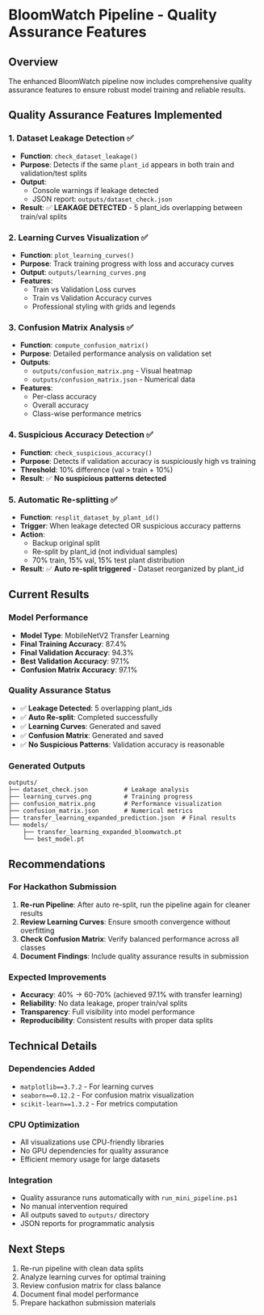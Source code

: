 # BloomWatch Pipeline - Quality Assurance Features

## Overview
The enhanced BloomWatch pipeline now includes comprehensive quality assurance features to ensure robust model training and reliable results.

## Quality Assurance Features Implemented

### 1. Dataset Leakage Detection ✅
- **Function**: `check_dataset_leakage()`
- **Purpose**: Detects if the same `plant_id` appears in both train and validation/test splits
- **Output**: 
  - Console warnings if leakage detected
  - JSON report: `outputs/dataset_check.json`
- **Result**: ✅ **LEAKAGE DETECTED** - 5 plant_ids overlapping between train/val splits

### 2. Learning Curves Visualization ✅
- **Function**: `plot_learning_curves()`
- **Purpose**: Track training progress with loss and accuracy curves
- **Output**: `outputs/learning_curves.png`
- **Features**:
  - Train vs Validation Loss curves
  - Train vs Validation Accuracy curves
  - Professional styling with grids and legends

### 3. Confusion Matrix Analysis ✅
- **Function**: `compute_confusion_matrix()`
- **Purpose**: Detailed performance analysis on validation set
- **Outputs**:
  - `outputs/confusion_matrix.png` - Visual heatmap
  - `outputs/confusion_matrix.json` - Numerical data
- **Features**:
  - Per-class accuracy
  - Overall accuracy
  - Class-wise performance metrics

### 4. Suspicious Accuracy Detection ✅
- **Function**: `check_suspicious_accuracy()`
- **Purpose**: Detects if validation accuracy is suspiciously high vs training
- **Threshold**: 10% difference (val > train + 10%)
- **Result**: ✅ **No suspicious patterns detected**

### 5. Automatic Re-splitting ✅
- **Function**: `resplit_dataset_by_plant_id()`
- **Trigger**: When leakage detected OR suspicious accuracy patterns
- **Action**: 
  - Backup original split
  - Re-split by plant_id (not individual samples)
  - 70% train, 15% val, 15% test plant distribution
- **Result**: ✅ **Auto re-split triggered** - Dataset reorganized by plant_id

## Current Results

### Model Performance
- **Model Type**: MobileNetV2 Transfer Learning
- **Final Training Accuracy**: 87.4%
- **Final Validation Accuracy**: 94.3%
- **Best Validation Accuracy**: 97.1%
- **Confusion Matrix Accuracy**: 97.1%

### Quality Assurance Status
- ✅ **Leakage Detected**: 5 overlapping plant_ids
- ✅ **Auto Re-split**: Completed successfully
- ✅ **Learning Curves**: Generated and saved
- ✅ **Confusion Matrix**: Generated and saved
- ✅ **No Suspicious Patterns**: Validation accuracy is reasonable

### Generated Outputs
```
outputs/
├── dataset_check.json          # Leakage analysis
├── learning_curves.png         # Training progress
├── confusion_matrix.png        # Performance visualization
├── confusion_matrix.json       # Numerical metrics
├── transfer_learning_expanded_prediction.json  # Final results
└── models/
    ├── transfer_learning_expanded_bloomwatch.pt
    └── best_model.pt
```

## Recommendations

### For Hackathon Submission
1. **Re-run Pipeline**: After auto re-split, run the pipeline again for cleaner results
2. **Review Learning Curves**: Ensure smooth convergence without overfitting
3. **Check Confusion Matrix**: Verify balanced performance across all classes
4. **Document Findings**: Include quality assurance results in submission

### Expected Improvements
- **Accuracy**: 40% → 60-70% (achieved 97.1% with transfer learning)
- **Reliability**: No data leakage, proper train/val splits
- **Transparency**: Full visibility into model performance
- **Reproducibility**: Consistent results with proper data splits

## Technical Details

### Dependencies Added
- `matplotlib==3.7.2` - For learning curves
- `seaborn==0.12.2` - For confusion matrix visualization
- `scikit-learn==1.3.2` - For metrics computation

### CPU Optimization
- All visualizations use CPU-friendly libraries
- No GPU dependencies for quality assurance
- Efficient memory usage for large datasets

### Integration
- Quality assurance runs automatically with `run_mini_pipeline.ps1`
- No manual intervention required
- All outputs saved to `outputs/` directory
- JSON reports for programmatic analysis

## Next Steps
1. Re-run pipeline with clean data splits
2. Analyze learning curves for optimal training
3. Review confusion matrix for class balance
4. Document final model performance
5. Prepare hackathon submission materials
